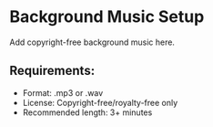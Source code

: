 # Background Music Setup

Add copyright-free background music here.

## Requirements:
- Format: .mp3 or .wav
- License: Copyright-free/royalty-free only
- Recommended length: 3+ minutes